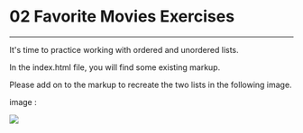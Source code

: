 # 02 Favorite Movies Exercises

---

It's time to practice working with ordered and unordered lists.<br/>

In the index.html file, you will find some existing markup.<br/>

Please add on to the markup to recreate the two lists in the following image.<br/>

image : <br/>

<img src="https://img-c.udemycdn.com/redactor/raw/2020-10-05_19-18-33-21087b4c2d013307c929100fc9861083.png">
